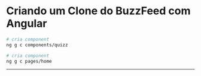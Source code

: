 # Criando um Clone do BuzzFeed com Angular

```bash
# cria component
ng g c components/quizz

# cria component
ng g c pages/home
```

---
